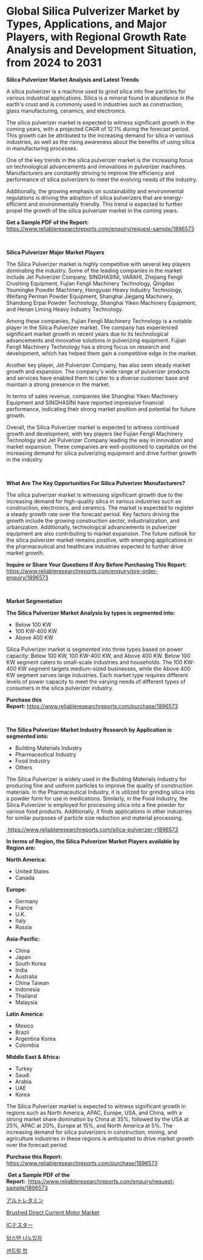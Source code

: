 <p><h1>Global Silica Pulverizer Market by Types, Applications, and Major Players, with Regional Growth Rate Analysis and Development Situation, from 2024 to 2031</h1></p><p><strong>Silica Pulverizer Market Analysis and Latest Trends</strong></p>
<p><p>A silica pulverizer is a machine used to grind silica into fine particles for various industrial applications. Silica is a mineral found in abundance in the earth's crust and is commonly used in industries such as construction, glass manufacturing, ceramics, and electronics.</p><p>The silica pulverizer market is expected to witness significant growth in the coming years, with a projected CAGR of 12.1% during the forecast period. This growth can be attributed to the increasing demand for silica in various industries, as well as the rising awareness about the benefits of using silica in manufacturing processes.</p><p>One of the key trends in the silica pulverizer market is the increasing focus on technological advancements and innovations in pulverizer machines. Manufacturers are constantly striving to improve the efficiency and performance of silica pulverizers to meet the evolving needs of the industry.</p><p>Additionally, the growing emphasis on sustainability and environmental regulations is driving the adoption of silica pulverizers that are energy-efficient and environmentally friendly. This trend is expected to further propel the growth of the silica pulverizer market in the coming years.</p></p>
<p><strong>Get a Sample PDF of the Report:&nbsp;</strong> <a href="https://www.reliableresearchreports.com/enquiry/request-sample/1896573">https://www.reliableresearchreports.com/enquiry/request-sample/1896573</a></p>
<p>&nbsp;</p>
<p><strong>Silica Pulverizer Major Market Players</strong></p>
<p><p>The Silica Pulverizer market is highly competitive with several key players dominating the industry. Some of the leading companies in the market include Jet Pulverizer Company, SINGHASINI, VARAHI, Zhejiang Fengli Crushing Equipment, Fujian Fengli Machinery Technology, Qingdao Youmingke Powder Machinery, Hengyuan Heavy Industry Technology, Weifang Perman Powder Equipment, Shanghai Jiegang Machinery, Shandong Erpai Powder Technology, Shanghai Yiken Machinery Equipment, and Henan Liming Heavy Industry Technology.</p><p>Among these companies, Fujian Fengli Machinery Technology is a notable player in the Silica Pulverizer market. The company has experienced significant market growth in recent years due to its technological advancements and innovative solutions in pulverizing equipment. Fujian Fengli Machinery Technology has a strong focus on research and development, which has helped them gain a competitive edge in the market.</p><p>Another key player, Jet Pulverizer Company, has also seen steady market growth and expansion. The company's wide range of pulverizer products and services have enabled them to cater to a diverse customer base and maintain a strong presence in the market.</p><p>In terms of sales revenue, companies like Shanghai Yiken Machinery Equipment and SINGHASINI have reported impressive financial performance, indicating their strong market position and potential for future growth.</p><p>Overall, the Silica Pulverizer market is expected to witness continued growth and development, with key players like Fujian Fengli Machinery Technology and Jet Pulverizer Company leading the way in innovation and market expansion. These companies are well-positioned to capitalize on the increasing demand for silica pulverizing equipment and drive further growth in the industry.</p></p>
<p>&nbsp;</p>
<p><strong>What Are The Key Opportunities For Silica Pulverizer Manufacturers?</strong></p>
<p><p>The silica pulverizer market is witnessing significant growth due to the increasing demand for high-quality silica in various industries such as construction, electronics, and ceramics. The market is expected to register a steady growth rate over the forecast period. Key factors driving the growth include the growing construction sector, industrialization, and urbanization. Additionally, technological advancements in pulverizer equipment are also contributing to market expansion. The future outlook for the silica pulverizer market remains positive, with emerging applications in the pharmaceutical and healthcare industries expected to further drive market growth.</p></p>
<p><strong>Inquire or Share Your Questions If Any Before Purchasing This Report:</strong> <a href="https://www.reliableresearchreports.com/enquiry/pre-order-enquiry/1896573">https://www.reliableresearchreports.com/enquiry/pre-order-enquiry/1896573</a></p>
<p>&nbsp;</p>
<p><strong>Market Segmentation</strong></p>
<p><strong>The Silica Pulverizer Market Analysis by types is segmented into:</strong></p>
<p><ul><li>Below 100 KW</li><li>100 KW-400 KW</li><li>Above 400 KW</li></ul></p>
<p><p>Silica Pulverizer market is segmented into three types based on power capacity: Below 100 KW, 100 KW-400 KW, and Above 400 KW. Below 100 KW segment caters to small-scale industries and households. The 100 KW-400 KW segment targets medium-sized businesses, while the Above 400 KW segment serves large industries. Each market type requires different levels of power capacity to meet the varying needs of different types of consumers in the silica pulverizer industry.</p></p>
<p><strong>Purchase this Report:&nbsp;</strong><a href="https://www.reliableresearchreports.com/purchase/1896573">https://www.reliableresearchreports.com/purchase/1896573</a></p>
<p>&nbsp;</p>
<p><strong>The Silica Pulverizer Market Industry Research by Application is segmented into:</strong></p>
<p><ul><li>Building Materials Industry</li><li>Pharmaceutical Industry</li><li>Food Industry</li><li>Others</li></ul></p>
<p><p>The Silica Pulverizer is widely used in the Building Materials Industry for producing fine and uniform particles to improve the quality of construction materials. In the Pharmaceutical Industry, it is utilized for grinding silica into a powder form for use in medications. Similarly, in the Food Industry, the Silica Pulverizer is employed for processing silica into a fine powder for various food products. Additionally, it finds applications in other industries for similar purposes of particle size reduction and material processing.</p></p>
<p><a href="https://www.reliableresearchreports.com/silica-pulverizer-r1896573">&nbsp;https://www.reliableresearchreports.com/silica-pulverizer-r1896573</a></p>
<p><strong>In terms of Region, the Silica Pulverizer Market Players available by Region are:</strong></p>
<p>
    <p> <strong> North America: </strong>
        <ul>
            <li>United States</li>
            <li>Canada</li>
        </ul>
        </p> 
    <p> <strong> Europe: </strong>
        <ul>
            <li>Germany</li>
            <li>France</li>
            <li>U.K.</li>
            <li>Italy</li>
            <li>Russia</li>
        </ul>
        </p> 
    <p> <strong> Asia-Pacific: </strong>
        <ul>
            <li>China</li>
            <li>Japan</li>
            <li>South Korea</li>
            <li>India</li>
            <li>Australia</li>
            <li>China Taiwan</li>
            <li>Indonesia</li>
            <li>Thailand</li>
            <li>Malaysia</li>
        </ul>
        </p> 
    <p> <strong> Latin America: </strong>
        <ul>
            <li>Mexico</li>
            <li>Brazil</li>
            <li>Argentina Korea</li>
            <li>Colombia</li>
        </ul>
        </p> 
    <p> <strong> Middle East & Africa: </strong>
        <ul>
            <li>Turkey</li>
            <li>Saudi</li>
            <li>Arabia</li>
            <li>UAE</li>
            <li>Korea</li>
        </ul>
    </p>
    </p>
<p><p>The Silica Pulverizer market is expected to witness significant growth in regions such as North America, APAC, Europe, USA, and China, with a strong market share domination by China at 35%, followed by the USA at 25%, APAC at 20%, Europe at 15%, and North America at 5%. The increasing demand for silica pulverizers in construction, mining, and agriculture industries in these regions is anticipated to drive market growth over the forecast period.</p></p>
<p><strong>Purchase this Report: </strong><a href="https://www.reliableresearchreports.com/purchase/1896573">https://www.reliableresearchreports.com/purchase/1896573</a></p>
<p>&nbsp;<strong>Get a Sample PDF of the Report:&nbsp;&nbsp;</strong><a href="https://www.reliableresearchreports.com/enquiry/request-sample/1896573">https://www.reliableresearchreports.com/enquiry/request-sample/1896573</a></p>
<p><strong></strong></p>
<p><p><a href="https://github.com/mares423/Market-Research-Report-List-1/blob/main/225349944778.md">アルトレタミン</a></p><p><a href="https://github.com/okotobwrhuteie/Market-Research-Report-List-2/blob/main/brushed-direct-current-motor-market.md">Brushed Direct Current Motor Market</a></p><p><a href="https://medium.com/@anabelavenport7854/ic%E3%83%86%E3%82%B9%E3%82%BF%E3%83%BC%E5%B8%82%E5%A0%B4-2023%E5%B9%B4%E3%81%BE%E3%81%A7%E3%81%AE%E6%88%90%E5%8A%9F%E3%81%99%E3%82%8B%E3%83%93%E3%82%B8%E3%83%8D%E3%82%B9%E6%88%A6%E7%95%A5%E3%81%AE%E9%8D%B5-17b9da5bf3d0">ICテスター</a></p><p><a href="https://medium.com/@dunce678678/%ED%85%85%EC%8A%A4%ED%85%90-%EB%82%98%EB%85%B8-%EC%9E%85%EC%9E%90-%EC%8B%9C%EC%9E%A5-%EB%B3%B4%EA%B3%A0%EC%84%9C%EB%8A%94-%EC%9D%B4-%EC%8B%9C%EC%9E%A5%EC%9D%98-%EC%B5%9C%EC%8B%A0-%ED%8A%B8%EB%A0%8C%EB%93%9C%EC%99%80-%EC%84%B1%EC%9E%A5-%EA%B8%B0%ED%9A%8C%EB%A5%BC-%EB%B3%B4%EC%97%AC%EC%A4%8D%EB%8B%88%EB%8B%A4-3abcac280168">텅스텐 나노입자</a></p><p><a href="https://medium.com/@maksymilianbaran1901/%EC%A4%91%EC%95%99-%EC%97%B0%EA%B5%AC%EC%86%8C-%EC%8B%9C%EC%9E%A5-%EC%9C%A0%ED%98%95-%EC%9D%91%EC%9A%A9-%EB%B0%8F-%EC%A7%80%EB%A6%AC%EC%97%90-%EB%8C%80%ED%95%9C-%EC%A2%85%ED%95%A9-%ED%8F%89%EA%B0%80-6301fd2b5680">센트럴 랩</a></p></p>